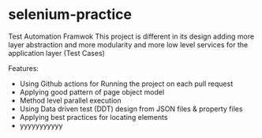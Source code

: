 # selenium-practice
Test Automation Framwok
This project is different in its design adding more layer abstraction and more modularity and more low level services for the application layer (Test Cases)

Features:

- Using Github actions for Running the project on each pull request
- Applying good pattern of page object model
- Method level parallel execution
- Using Data driven test (DDT) design from JSON files & property files
- Applying best practices for locating elements
- yyyyyyyyyyy
